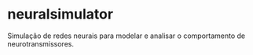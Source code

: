 # neuralsimulator
Simulação de redes neurais para modelar e analisar o comportamento de neurotransmissores.
